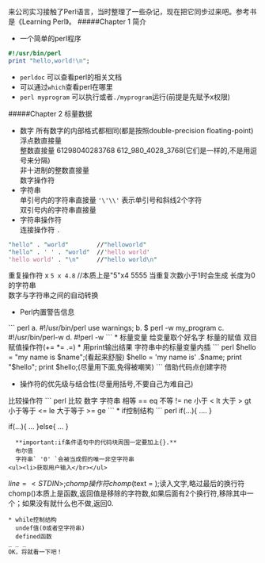 来公司实习接触了Perl语言，当时整理了一些杂记，现在把它同步过来吧。参考书是《Learning Perl》。
#####Chapter 1 简介
* 一个简单的perl程序
``` perl
#!/usr/bin/perl
print "hello,world!\n";
```
* `perldoc` 可以查看perl的相关文档
* 可以通过`which`查看perl在哪里
* `perl myprogram` 可以执行或者`./myprogram`运行(前提是先赋予x权限)

#####Chapter 2 标量数据
* 数字 所有数字的内部格式都相同(都是按照double-precision
floating-point)     
   浮点数直接量   
   整数直接量 61298040283768 612\_980\_4028\_3768(它们是一样的,不是用逗号来分隔)     
   非十进制的整数直接量   
   数字操作符    
* 字符串  
  单引号内的字符串直接量 ` '\'\\' ` 表示单引号和斜线2个字符   
  双引号内的字符串直接量   
* 字符串操作符  
  连接操作符 `.`  
``` perl
"hello" . "world"        //"helloworld"
"hello" . ' ' . "world"  //'hello world'
'hello world' . "\n"     //"hello world\n"
```
  重复操作符 x `5 x 4.8` //本质上是"5"x4 5555 当重复次数小于1时会生成
  长度为0的字符串    
  数字与字符串之间的自动转换  
<ul><li>Perl内置警告信息<br/></ul>   
``` perl
a. #!/usr/bin/perl
   use warnings;
b. $ perl -w my_program
c. #!/usr/bin/perl-w
d. #!perl -w
```  
* 标量变量   
  给变量取个好名字   
  标量的赋值   
  双目赋值操作符(+= *= .=)   
* 用print输出结果   
  字符串中的标量变量内插   
``` perl
$hello = "my name is $name";(看起来舒服)
$hello = 'my name is' .$name;
print "$hello";
print $hello;(尽量用下面,免得被嘲笑)
```  
  借助代码点创建字符  
<ul><li>操作符的优先级与结合性(尽量用括号,不要自己为难自己)</br></ul>   
  比较操作符   
``` perl
比较 数字 字符串
相等 == eq
不等 != ne
小于 < lt
大于 > gt
小于等于 <= le
大于等于 >= ge
```
* if控制结构   
``` perl
  if(...){
  ....
  }
  
  if(...){
  ...
  }else{
  ...
  }
```
  **important:if条件语句中的代码块周围一定要加上{}.**   
  布尔值  
  字符串` '0' `会被当成假的唯一非空字符串  
<ul><li>获取用户输入</br></ul>  
```
$line = <STDIN>;     
chomp操作符   
chomp($text = <STDIN>);读入文字,略过最后的换行符  
chomp()本质上是函数,返回值是移除的字符数,如果后面有2个换行符,移除其中一个；如果没有就什么也不做,返回0.
```     
* while控制结构  
  undef值(0或者空字符串)  
  defined函数
_ _ _   
OK，将就看一下吧！
